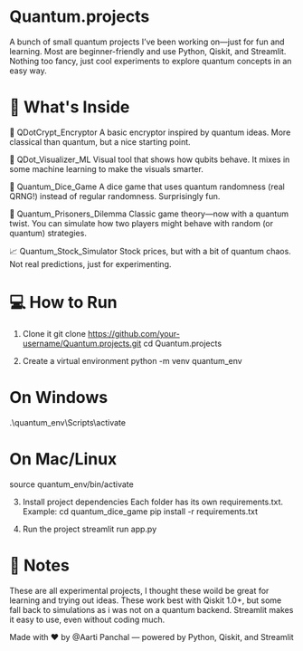 # Quantum.projects

A bunch of small quantum projects I’ve been working on—just for fun and learning. Most are beginner-friendly and use Python, Qiskit, and Streamlit. Nothing too fancy, just cool experiments to explore quantum concepts in an easy way.

# 🧩 What's Inside

🔐 QDotCrypt_Encryptor
A basic encryptor inspired by quantum ideas. More classical than quantum, but a nice starting point.

🎯 QDot_Visualizer_ML
Visual tool that shows how qubits behave. It mixes in some machine learning to make the visuals smarter.

🎲 Quantum_Dice_Game
A dice game that uses quantum randomness (real QRNG!) instead of regular randomness. Surprisingly fun.

🤝 Quantum_Prisoners_Dilemma
Classic game theory—now with a quantum twist. You can simulate how two players might behave with random (or quantum) strategies.

📈 Quantum_Stock_Simulator
Stock prices, but with a bit of quantum chaos. Not real predictions, just for experimenting.


# 💻 How to Run
1. Clone it
git clone https://github.com/your-username/Quantum.projects.git
cd Quantum.projects


2. Create a virtual environment
python -m venv quantum_env
# On Windows
.\quantum_env\Scripts\activate
# On Mac/Linux
source quantum_env/bin/activate


3. Install project dependencies
Each folder has its own requirements.txt. Example:
cd quantum_dice_game
pip install -r requirements.txt


4. Run the project
streamlit run app.py


# 📝 Notes
These are all experimental projects, I thought these woild be great for learning and trying out ideas.
These work best with Qiskit 1.0+, but some fall back to simulations as i was not on a quantum backend.
Streamlit makes it easy to use, even without coding much.



Made with ❤️ by @Aarti Panchal  — powered by Python, Qiskit, and Streamlit